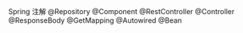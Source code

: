 Spring 注解
	@Repository
	@Component
	@RestController
	@Controller
	@ResponseBody
	@GetMapping
	@Autowired
	@Bean

